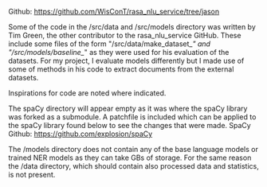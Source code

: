 Github: https://github.com/WisConT/rasa_nlu_service/tree/jason

Some of the code in the /src/data and /src/models directory was written by Tim Green, the other contributor to the rasa_nlu_service GitHub. These include some files of the form "/src/data/make_dataset_*" and "/src/models/baseline_*" as they were used for his evaluation of the datasets. For my project, I evaluate models differently but I made use of some of methods in his code to extract documents from the external datasets.

Inspirations for code are noted where indicated.

The spaCy directory will appear empty as it was where the spaCy library was forked as a submodule. A patchfile is included which can be applied to the spaCy library found below to see the changes that were made.
SpaCy Github: https://github.com/explosion/spaCy

The /models directory does not contain any of the base language models or trained NER models as they can take GBs of storage. For the same reason the /data directory, which should contain also processed data and statistics, is not present.